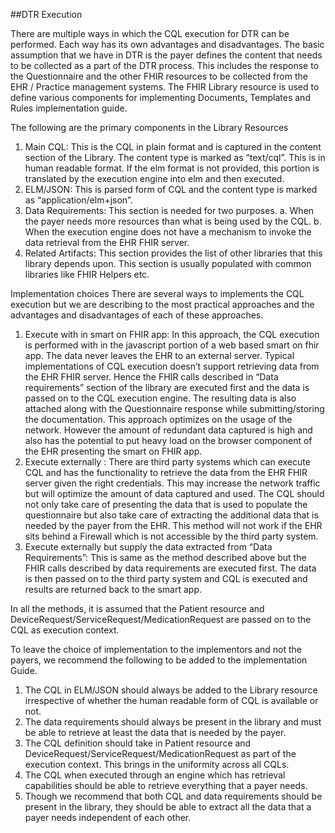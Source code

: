 ##DTR Execution

There are multiple ways in which the CQL execution for DTR can be performed. Each way has its own advantages and disadvantages. The basic assumption that we have in DTR is the payer defines the content that needs to be collected as a part of the DTR process. This includes the response to the Questionnaire and the other FHIR resources to be collected from the EHR / Practice management systems. The FHIR Library resource is used to define various components for implementing Documents, Templates and Rules  implementation guide.

The following are the primary components in the Library Resources

1.	Main CQL: This is the CQL in plain format and is captured in the content section of the Library. The content type is marked as “text/cql”. This is in human readable format. If the elm format is not provided, this portion is translated by the execution engine into elm and then executed.
2.	ELM/JSON: This is parsed form of CQL and the content type is marked as “application/elm+json”. 
3.	Data Requirements: This section is needed for two purposes. 
a.	When the payer needs more resources than what is being used by the CQL.
b.	When the execution engine does not have a mechanism to invoke the data retrieval from the EHR FHIR server.
4.	Related Artifacts: This section provides the list of other libraries that this library depends upon. This section is usually populated with common libraries like FHIR Helpers etc.

Implementation choices
There are several ways to implements the CQL execution but we are describing to the most practical approaches and the advantages and disadvantages of each of these approaches.
<ol>
<li>Execute with in smart on FHIR app: In this approach, the CQL execution is performed with in the javascript portion of a web based smart on fhir app. The data never leaves the EHR to an external server. Typical implementations of CQL execution doesn’t support retrieving data from the EHR FHIR server. Hence the FHIR calls described in “Data requirements” section of the library are executed first and the data is passed on to the CQL execution engine. The resulting data is also attached along with the Questionnaire response while submitting/storing the documentation. This approach optimizes on the usage of the network. However the amount of redundant data captured is high and also has the potential to put heavy load on the browser component of the EHR presenting the smart on FHIR app.
</li><li>Execute externally : There are third party systems which can execute CQL and has the functionality to retrieve the data from the EHR FHIR server given the right credentials. This may increase the network traffic but will optimize the amount of data captured and used. The CQL should not only take care of presenting the data that is used to populate the questionnaire but also take care of extracting the additional data that is needed by the payer from the EHR. This method will not work if the EHR sits behind a Firewall which is not accessible by the third party system. 
</li><li>Execute externally but supply the data extracted from “Data Requirements”: This is same as the method described above but the FHIR calls described by data requirements are executed first. The data is then passed on to the third party system and CQL is executed and results are returned back to the smart app.
</li></ol>
In all the methods, it is assumed that the Patient resource and DeviceRequest/ServiceRequest/MedicationRequest are passed on to the CQL as execution context.

To leave the choice of implementation to the implementors and not the payers, we recommend the following to be added to the implementation Guide.

1.	The CQL in ELM/JSON should always be added to the Library resource irrespective of whether the human readable form of CQL is available or not.
2.	The data requirements should always be present in the library and must be able to retrieve at least the data that is needed by the payer.
3.	The CQL definition should take in Patient resource and DeviceRequest/ServiceRequest/MedicationRequest as part of the execution context. This brings in the uniformity across all CQLs.
4.	The CQL when executed through an engine which has retrieval capabilities should be able to retrieve everything that a payer needs. 
5.	Though we recommend that both CQL and data requirements should be present in the library, they should be able to extract all the data that a payer needs independent of each other. 


